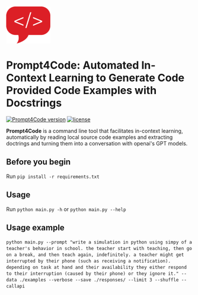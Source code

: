 <p center="left">
  <img alt="Prompt4Code logo" height="100" src="./dialog.png">
</p>

# Prompt4Code: Automated In-Context Learning to Generate Code Provided Code Examples with Docstrings

[![Prompt4Code version](https://img.shields.io/badge/version-Prompt4Code-red)](#)
[![license](https://img.shields.io/badge/license-MIT-green)](#)

**Prompt4Code** is a command line tool that facilitates in-context learning, automatically by reading local source code examples and extracting doctrings and turning them into a conversation with openai's GPT models.

## Before you begin

Run `pip install -r requirements.txt`

## Usage

Run `python main.py -h` or `python main.py --help`

## Usage example

`python main.py --prompt "write a simulation in python using simpy of a teacher's behavior in school. the teacher start with teaching, then go on a break, and then teach again, indefinitely. a teacher might get interrupted by their phone (such as receiving a notification). depending on task at hand and their availability they either respond to their interruption (caused by their phone) or they ignore it." --data ./examples --verbose --save ./responses/ --limit 3 --shuffle --callapi`
